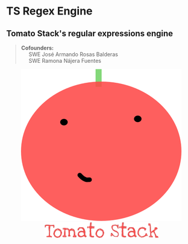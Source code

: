 # TS Regex Engine
## Tomato Stack's regular expressions engine

>**Cofounders:**<br>
&nbsp;&nbsp;&nbsp;&nbsp; SWE José Armando Rosas Balderas <br>
&nbsp;&nbsp;&nbsp;&nbsp; SWE Ramona Nájera Fuentes

<p align="center">
    <img src="Extras/Tommy2.2.svg"> <br>
    <img src="Extras/TomatoStack.png">
</p>
